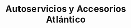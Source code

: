 ---
title: "Autoservicios y Accesorios Atlántico"
url: /ciudad-guayana-puerto-ordaz/autoservicios-y-accesorios-atlantico/
shop: reparación de automóviles
---